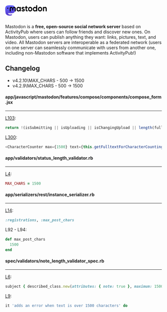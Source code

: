 <h1><picture>
  <source media="(prefers-color-scheme: dark)" srcset="https://raw.githubusercontent.com/mastodon/mastodon/v4.2.10/lib/assets/wordmark.dark.png">
  <source media="(prefers-color-scheme: light)" srcset="https://raw.githubusercontent.com/mastodon/mastodon/v4.2.10/lib/assets/wordmark.light.png">
  <img alt="Mastodon" src="https://raw.githubusercontent.com/mastodon/mastodon/v4.2.10/lib/assets/wordmark.light.png" height="34">
</picture></h1>

Mastodon is a **free, open-source social network server** based on ActivityPub where users can follow friends and discover new ones. On Mastodon, users can publish anything they want: links, pictures, text, and video. All Mastodon servers are interoperable as a federated network (users on one server can seamlessly communicate with users from another one, including non-Mastodon software that implements ActivityPub!)

## Changelog
* v4.2.10\MAX_CHARS - 500 -> 1500
* v4.2.9\MAX_CHARS - 500 -> 1500

#### app/javascript/mastodon/features/compose/components/compose_form.jsx
---
[L103](https://github.com/mastodon/mastodon/blob/v4.2.10/app/javascript/mastodon/features/compose/components/compose_form.jsx#L103):
```javascript
return !(isSubmitting || isUploading || isChangingUpload || length(fulltext) > 1500 || (isOnlyWhitespace && !anyMedia));
```
[L300](https://github.com/mastodon/mastodon/blob/v4.2.10/app/javascript/mastodon/features/compose/components/compose_form.jsx#L300):
```javascript
<CharacterCounter max={1500} text={this.getFulltextForCharacterCounting()} />
```

#### app/validators/status_length_validator.rb
---
[L4](https://github.com/mastodon/mastodon/blob/v4.2.10/app/validators/status_length_validator.rb#L4):
```ruby
MAX_CHARS = 1500
```

#### app/serializers/rest/instance_serializer.rb
---
[L14](https://github.com/mastodon/mastodon/blob/v4.2.10/app/serializers/rest/instance_serializer.rb#L14):
```ruby
:registrations, :max_post_chars
```
L92 - L94:
```ruby
def max_post_chars
  1500
end
```

#### spec/validators/note_length_validator_spec.rb
---
[L6](https://github.com/mastodon/mastodon/blob/v4.2.10/spec/validators/note_length_validator_spec.rb#L6):
```ruby
subject { described_class.new(attributes: { note: true }, maximum: 1500) }
```
[L9](https://github.com/mastodon/mastodon/blob/v4.2.10/spec/validators/note_length_validator_spec.rb#L9):
```ruby
it 'adds an error when text is over 1500 characters' do
```
